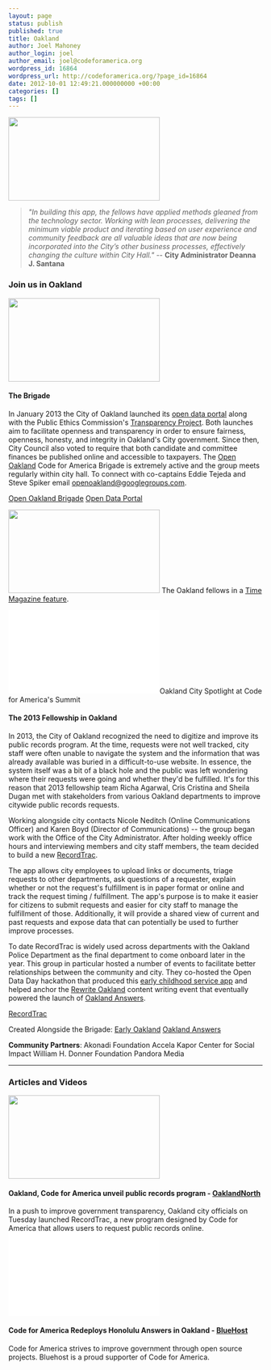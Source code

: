 ```yaml
---
layout: page
status: publish
published: true
title: Oakland
author: Joel Mahoney
author_login: joel
author_email: joel@codeforamerica.org
wordpress_id: 16864
wordpress_url: http://codeforamerica.org/?page_id=16864
date: 2012-10-01 12:49:21.000000000 +00:00
categories: []
tags: []
---
```

<div class="text-and-picture">
<div class="picture"><img alt="" src="http://www.codeforamerica.org/wp-content/uploads/2013/10/oakland-logo.png" width="300" height="165" /></div>
<blockquote><em>"In building this app, the fellows have applied methods gleaned from the technology sector. Working with lean processes, delivering the minimum viable product and iterating based on user experience and community feedback are all valuable ideas that are now being incorporated into the City’s other business processes, effectively changing the culture within City Hall."</em> -- <strong>City Administrator Deanna J. Santana</strong></blockquote>
</div>
<div class="clearfix"></div>
<h3>Join us in Oakland</h3>
<div class="text-and-picture">
<div class="picture"><img alt="" src="http://www.codeforamerica.org/wp-content/uploads/2012/10/oakland_brigade.jpg" width="300" height="165" /></div>
<h4>The Brigade</h4>
In January 2013 the City of Oakland launched its <a href="https://data.oaklandnet.com/">open data portal</a> along with the Public Ethics Commission's <a href="http://www2.oaklandnet.com/Government/o/CityAdministration/d/PublicEthics/OAK041329">Transparency Project</a>. Both launches aim to facilitate openness and transparency in order to ensure fairness, openness, honesty, and integrity in Oakland's City government. Since then, City Council also voted to require that both candidate and committee finances be published online and accessible to taxpayers. The <a href="http://openoakland.org/">Open Oakland</a> Code for America Brigade is extremely active and the group meets regularly within city hall. To connect with co-captains Eddie Tejeda and Steve Spiker email <a href="mailto:openoakland@googlegroups.com">openoakland@googlegroups.com</a>.
<p class="link-block"><a href="http://openoakland.org/">Open Oakland Brigade</a> <a href="https://data.oaklandnet.com/">Open Data Portal</a></p>

</div>
<div class="text-and-picture">
<div class="picture">

<a href="http://content.time.com/time/magazine/article/0,9171,2140202-1,00.html"><img alt="" src="http://www.codeforamerica.org/wp-content/uploads/2012/10/oakland_press3.jpg" width="300" height="165" /></a> The Oakland fellows in a <a href="http://content.time.com/time/magazine/article/0,9171,2140202-1,00.html">Time Magazine feature</a>.

<iframe src="//www.youtube.com/embed/F4XP9DJ-htg" height="165" width="300" allowfullscreen="" frameborder="0"></iframe>Oakland City Spotlight at Code for America's Summit

</div>
<h4>The 2013 Fellowship in Oakland</h4>
In 2013, the City of Oakland recognized the need to digitize and improve its public records program. At the time, requests were not well tracked, city staff were often unable to navigate the system and the information that was already available was buried in a difficult-to-use website. In essence, the system itself was a bit of a black hole and the public was left wondering where their requests were going and whether they'd be fulfilled. It's for this reason that 2013 fellowship team Richa Agarwal, Cris Cristina and Sheila Dugan met with stakeholders from various Oakland departments to improve citywide public records requests.

Working alongside city contacts Nicole Neditch (Online Communications Officer) and Karen Boyd (Director of Communications) -- the group began work with the Office of the City Administrator. After holding weekly office hours and interviewing members and city staff members, the team decided to build a new <a href="http://records.oaklandnet.com">RecordTrac</a>.

The app allows city employees to upload links or documents, triage requests to other departments, ask questions of a requester, explain whether or not the request's fulfillment is in paper format or online and track the request timing / fulfillment. The app's purpose is to make it easier for citizens to submit requests and easier for city staff to manage the fulfillment of those. Additionally, it will provide a shared view of current and past requests and expose data that can potentially be used to further improve processes.

To date RecordTrac is widely used across departments with the Oakland Police Department as the final department to come onboard later in the year. This group in particular hosted a number of events to facilitate better relationships between the community and city. They co-hosted the Open Data Day hackathon that produced this <a href="http://openoakland.github.io/EarlyOakland/">early childhood service app</a> and helped anchor the <a href="http://hackforchange.org/rewrite-oakland">Rewrite Oakland</a> content writing event that eventually powered the launch of <a href="http://answers.oaklandnet.com/">Oakland Answers</a>.

<a href="http://records.oaklandnet.com">RecordTrac</a>

Created Alongside the Brigade:
<a href="http://openoakland.github.io/EarlyOakland/">Early Oakland</a>
<a href="http://answers.oaklandnet.com/">Oakland Answers</a>

<b>Community Partners</b>:
Akonadi Foundation
Accela
Kapor Center for Social Impact
William H. Donner Foundation
Pandora Media

</div>

<hr />

<h3>Articles and Videos</h3>
<div class="picture-and-text">
<div class="picture"><a href="http://oaklandnorth.net/2013/10/02/oakland-code-for-america-unveil-public-records-program/"><img alt="" src="http://www.codeforamerica.org/wp-content/uploads/2012/10/oakland_press4.jpg" width="300" height="165" /></a></div>
<h4>Oakland, Code for America unveil public records program - <a href="http://oaklandnorth.net/2013/10/02/oakland-code-for-america-unveil-public-records-program/">OaklandNorth</a></h4>
In a push to improve government transparency, Oakland city officials on Tuesday launched RecordTrac, a new program designed by Code for America that allows users to request public records online.

</div>
<div class="picture-and-text">
<div class="picture"><iframe src="//www.youtube.com/embed/hVw-JiDmfj0" height="165" width="300" allowfullscreen="" frameborder="0"></iframe></div>
<h4>Code for America Redeploys Honolulu Answers in Oakland - <a href="http://youtu.be/hVw-JiDmfj0">BlueHost</a></h4>
Code for America strives to improve government through open source projects. Bluehost is a proud supporter of Code for America.

</div>
